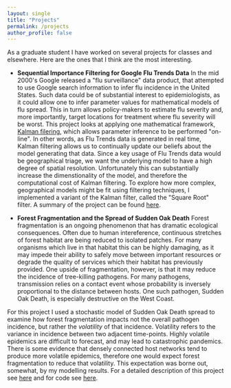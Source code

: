 ```yaml
---
layout: single
title: "Projects"
permalink: /projects
author_profile: false 
---
```

As a graduate student I have worked on several projects for classes and elsewhere.  Here are the ones that I think are the most interesting.

* __Sequential Importance Filtering for Google Flu Trends Data__
In the mid 2000's Google released a "flu surveillance" data product, that attempted to use Google search information to infer flu incidence in the United States.  Such data could be of substantial interest to epidemiologists, as it could allow one to infer parameter values for mathematical models of flu spread.  This in turn allows policy-makers to estimate flu severity and, more importantly, target locations for treatment where flu severity will be worst.  This project looks at applying one mathematical framework, [Kalman filering](https://en.wikipedia.org/wiki/Kalman_filter), which allows parameter inference to be performed "on-line".  In other words, as Flu Trends data is generated in real time, Kalman filtering allows us to continually update our beliefs about the model generating that data.  Since a key usage of Flu Trends data would be geographical triage, we want the underlying model to have a high degree of spatial resolution. Unfortunately this can substantially increase the dimenstionality of the model, and therefore the computational cost of Kalman filtering.  To explore how more complex, geographical models might be fit using filtering techniques, I implemented a variant of the Kalman filter, called the "Square Root" filter.  A summary of the project can be found [here](https://petershaffery.com/srf_flu_trends.pdf).

* __Forest Fragmentation and the Spread of Sudden Oak Death__
Forest fragmentation is an ongoing phenomenon that has dramatic ecological consequences.  Often due to human intereference, continuous stretches of forest habitat are being reduced to isolated patches.  For many organisms which live in that habitat this can be highly damaging, as it may impede their ability to safely move between important resources or degrade the quality of services which their habitat has previously provided.  One upside of fragmentation, however, is that it may reduce the incidence of tree-killing pathogens.  For many pathogens, transmission relies on a contact event whose probability is inversely proportional to the distance between hosts.  One such pathogen, Sudden Oak Death, is especially destructive on the West Coast.  

 For this project I used a stochastic model of Sudden Oak Death spread to examine how forest fragmentation impacts not the overall pathogen incidence, but rather the _volatility_ of that incidence.  Volatility refers to the variance in incidence between two adjacent time-points.  Highly volatile epidemics are difficult to forecast, and may lead to catastrophic pandemics.  There is some evidence that densely connected host networks tend to produce more volatile epidemics, therefore one would expect forest fragmentation to reduce that volatility.  This expectation was borne out, somewhat, by my modelling results.  For a detailed description of this project see [here](http://petershaffery.com/forest_frag.pdf) and for code see [here](https://github.com/proof-by-accident/landscape_eco_final_project).

